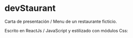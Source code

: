 # devStaurant

Carta de presentación / Menu de un restaurante ficticio.

Escrito en ReactJs / JavaScript y estilizado con módulos Css:





